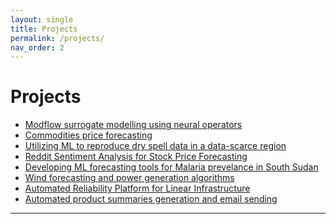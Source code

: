 ```yaml
---
layout: single
title: Projects
permalink: /projects/
nav_order: 2
---
```


<h1 class="manual_title">Projects</h1>

- <a href="{{ site.baseurl }}/projects/AI-for-groundwater-modelling" class="white-link">Modflow surrogate modelling using neural operators</a>
- <a href="{{ site.baseurl }}/projects/commodities-forecasting" class="white-link">Commodities price forecasting</a>
- <a href="{{ site.baseurl }}/projects/dry-spell-forecasting" class="white-link">Utilizing ML to reproduce dry spell data in a data-scarce region</a>
- <a href="{{ site.baseurl }}/projects/reddit-sentiment" class="white-link">Reddit Sentiment Analysis for Stock Price Forecasting</a>
- <a href="{{ site.baseurl }}/projects/malaria-predictive" class="white-link">Developing ML forecasting tools for Malaria prevelance in South Sudan</a>
- <a href="{{ site.baseurl }}/projects/wind-forecasting" class="white-link">Wind forecasting and power generation algorithms</a>
- <a href="{{ site.baseurl }}/projects/ML-Deployment" class="white-link">Automated Reliability Platform for Linear Infrastructure</a>
- <a href="{{ site.baseurl }}/projects/summaries-email" class="white-link">Automated product summaries generation and email sending</a>

---
